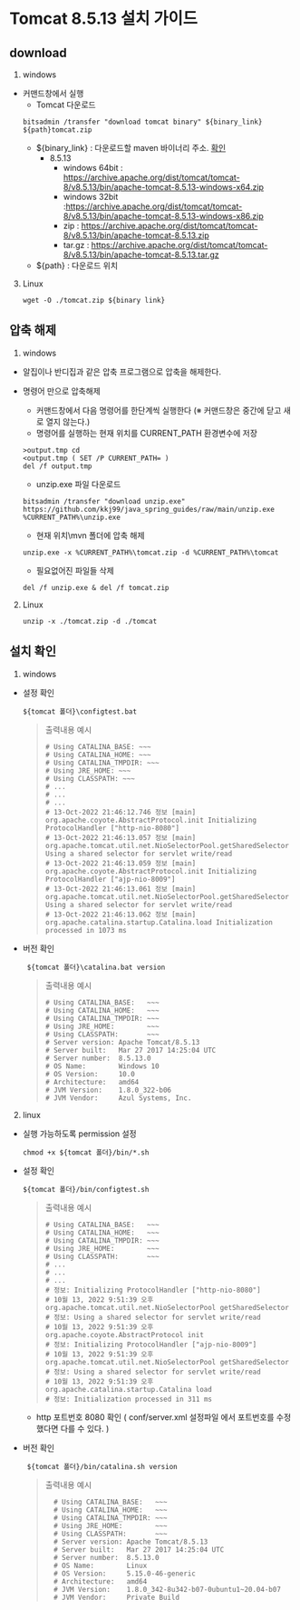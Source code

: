 # Tomcat 8.5.13 설치 가이드 

## download
1. windows
- 커맨드창에서 실행
  - Tomcat 다운로드
   ```shell
   bitsadmin /transfer "download tomcat binary" ${binary_link} ${path}tomcat.zip 
   ```
  - ${binary_link} : 다운로드할 maven 바이너리 주소. [확인](https://maven.apache.org/download.cgi)
      - 8.5.13
        - windows 64bit : https://archive.apache.org/dist/tomcat/tomcat-8/v8.5.13/bin/apache-tomcat-8.5.13-windows-x64.zip
        - windows 32bit :https://archive.apache.org/dist/tomcat/tomcat-8/v8.5.13/bin/apache-tomcat-8.5.13-windows-x86.zip
        - zip : https://archive.apache.org/dist/tomcat/tomcat-8/v8.5.13/bin/apache-tomcat-8.5.13.zip
        - tar.gz : https://archive.apache.org/dist/tomcat/tomcat-8/v8.5.13/bin/apache-tomcat-8.5.13.tar.gz
  - ${path} : 다운로드 위치


3. Linux
   ```shell
   wget -O ./tomcat.zip ${binary link}  
   ```

## 압축 해제

1. windows
* 알집이나 반디집과 같은 압축 프로그램으로 압축을 해제한다.
* 명령어 만으로 압축해제
  * 커맨드창에서 다음 명령어를 한단계씩 실행한다 (※ 커맨드창은 중간에 닫고 새로 열지 않는다.)
  * 명령어를 실행하는 현재 위치를 CURRENT_PATH 환경변수에 저장
   ```shell
   >output.tmp cd 
   <output.tmp ( SET /P CURRENT_PATH= ) 
   del /f output.tmp
   ```
  
  * unzip.exe 파일 다운로드
   ```shell
   bitsadmin /transfer "download unzip.exe" https://github.com/kkj99/java_spring_guides/raw/main/unzip.exe %CURRENT_PATH%\unzip.exe
   ```
  
  * 현재 위치\mvn 폴더에 압축 해제
   ```shell
   unzip.exe -x %CURRENT_PATH%\tomcat.zip -d %CURRENT_PATH%\tomcat
   ```
  
  * 필요없어진 파일들 삭제
   ```shell
   del /f unzip.exe & del /f tomcat.zip
   ```
2. Linux
   ```shell
   unzip -x ./tomcat.zip -d ./tomcat
   ```
## 설치 확인
1. windows
* 설정 확인
  ```shell
  ${tomcat 폴더}\configtest.bat
  ```
  > 출력내용 예시
  > ```text
  > # Using CATALINA_BASE: ~~~
  > # Using CATALINA_HOME: ~~~
  > # Using CATALINA_TMPDIR: ~~~
  > # Using JRE_HOME: ~~~
  > # Using CLASSPATH: ~~~
  > # ...
  > # ...
  > # ...
  > # 13-Oct-2022 21:46:12.746 정보 [main] org.apache.coyote.AbstractProtocol.init Initializing ProtocolHandler ["http-nio-8080"]
  > # 13-Oct-2022 21:46:13.057 정보 [main] org.apache.tomcat.util.net.NioSelectorPool.getSharedSelector Using a shared selector for servlet write/read
  > # 13-Oct-2022 21:46:13.059 정보 [main] org.apache.coyote.AbstractProtocol.init Initializing ProtocolHandler ["ajp-nio-8009"]
  > # 13-Oct-2022 21:46:13.061 정보 [main] org.apache.tomcat.util.net.NioSelectorPool.getSharedSelector Using a shared selector for servlet write/read
  > # 13-Oct-2022 21:46:13.062 정보 [main] org.apache.catalina.startup.Catalina.load Initialization processed in 1073 ms
  > ```
  
* 버전 확인
     ```shell
      ${tomcat 폴더}\catalina.bat version
     ```
  > 출력내용 예시
  > ```text
  > # Using CATALINA_BASE:   ~~~
  > # Using CATALINA_HOME:   ~~~
  > # Using CATALINA_TMPDIR: ~~~
  > # Using JRE_HOME:        ~~~
  > # Using CLASSPATH:       ~~~
  > # Server version: Apache Tomcat/8.5.13
  > # Server built:   Mar 27 2017 14:25:04 UTC
  > # Server number:  8.5.13.0
  > # OS Name:        Windows 10
  > # OS Version:     10.0
  > # Architecture:   amd64
  > # JVM Version:    1.8.0_322-b06
  > # JVM Vendor:     Azul Systems, Inc.
  > ```
  
2. linux
* 실행 가능하도록 permission 설정
    ```shell
    chmod +x ${tomcat 폴더}/bin/*.sh
    ```
* 설정 확인

    ```shell
    ${tomcat 폴더}/bin/configtest.sh
    ```
  > 출력내용 예시
  > ```text
  > # Using CATALINA_BASE:   ~~~
  > # Using CATALINA_HOME:   ~~~
  > # Using CATALINA_TMPDIR: ~~~
  > # Using JRE_HOME:        ~~~
  > # Using CLASSPATH:       ~~~
  > # ...
  > # ...
  > # ...
  > # 정보: Initializing ProtocolHandler ["http-nio-8080"]
  > # 10월 13, 2022 9:51:39 오후 org.apache.tomcat.util.net.NioSelectorPool getSharedSelector
  > # 정보: Using a shared selector for servlet write/read
  > # 10월 13, 2022 9:51:39 오후 org.apache.coyote.AbstractProtocol init
  > # 정보: Initializing ProtocolHandler ["ajp-nio-8009"]
  > # 10월 13, 2022 9:51:39 오후 org.apache.tomcat.util.net.NioSelectorPool getSharedSelector
  > # 정보: Using a shared selector for servlet write/read
  > # 10월 13, 2022 9:51:39 오후 org.apache.catalina.startup.Catalina load
  > # 정보: Initialization processed in 311 ms
  > ```

  * http 포트번호 8080 확인 ( conf/server.xml 설정파일 에서 포트번호를 수정했다면 다를 수 있다. )
  

* 버전 확인
   ```shell
    ${tomcat 폴더}/bin/catalina.sh version
   ```
  
  > 출력내용 예시
  > ```text
  >   # Using CATALINA_BASE:   ~~~
  >   # Using CATALINA_HOME:   ~~~
  >   # Using CATALINA_TMPDIR: ~~~
  >   # Using JRE_HOME:        ~~~
  >   # Using CLASSPATH:       ~~~
  >   # Server version: Apache Tomcat/8.5.13
  >   # Server built:   Mar 27 2017 14:25:04 UTC
  >   # Server number:  8.5.13.0
  >   # OS Name:        Linux
  >   # OS Version:     5.15.0-46-generic
  >   # Architecture:   amd64
  >   # JVM Version:    1.8.0_342-8u342-b07-0ubuntu1~20.04-b07
  >   # JVM Vendor:     Private Build
  >  ```